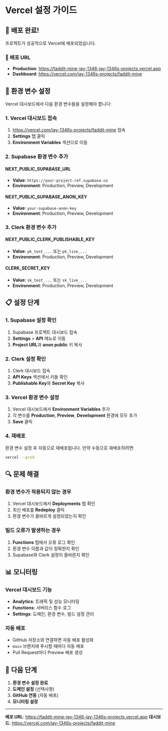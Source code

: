 # Vercel 설정 가이드

## 🚀 배포 완료!

프로젝트가 성공적으로 Vercel에 배포되었습니다.

### 📍 배포 URL
- **Production**: https://faddit-mine-jay-1346-jay-1346s-projects.vercel.app
- **Dashboard**: https://vercel.com/jay-1346s-projects/faddit-mine

## 🔧 환경 변수 설정

Vercel 대시보드에서 다음 환경 변수들을 설정해야 합니다:

### 1. Vercel 대시보드 접속
1. https://vercel.com/jay-1346s-projects/faddit-mine 접속
2. **Settings** 탭 클릭
3. **Environment Variables** 섹션으로 이동

### 2. Supabase 환경 변수 추가

#### NEXT_PUBLIC_SUPABASE_URL
- **Value**: `https://your-project-ref.supabase.co`
- **Environment**: Production, Preview, Development

#### NEXT_PUBLIC_SUPABASE_ANON_KEY
- **Value**: `your-supabase-anon-key`
- **Environment**: Production, Preview, Development

### 3. Clerk 환경 변수 추가

#### NEXT_PUBLIC_CLERK_PUBLISHABLE_KEY
- **Value**: `pk_test_...` 또는 `pk_live_...`
- **Environment**: Production, Preview, Development

#### CLERK_SECRET_KEY
- **Value**: `sk_test_...` 또는 `sk_live_...`
- **Environment**: Production, Preview, Development

## 📋 설정 단계

### 1. Supabase 설정 확인
1. Supabase 프로젝트 대시보드 접속
2. **Settings** > **API** 메뉴로 이동
3. **Project URL**과 **anon public** 키 복사

### 2. Clerk 설정 확인
1. Clerk 대시보드 접속
2. **API Keys** 섹션에서 키들 확인
3. **Publishable Key**와 **Secret Key** 복사

### 3. Vercel 환경 변수 설정
1. Vercel 대시보드에서 **Environment Variables** 추가
2. 각 변수를 **Production**, **Preview**, **Development** 환경에 모두 추가
3. **Save** 클릭

### 4. 재배포
환경 변수 설정 후 자동으로 재배포됩니다. 만약 수동으로 재배포하려면:

```bash
vercel --prod
```

## 🔍 문제 해결

### 환경 변수가 적용되지 않는 경우
1. Vercel 대시보드에서 **Deployments** 탭 확인
2. 최신 배포를 **Redeploy** 클릭
3. 환경 변수가 올바르게 설정되었는지 확인

### 빌드 오류가 발생하는 경우
1. **Functions** 탭에서 오류 로그 확인
2. 환경 변수 이름과 값이 정확한지 확인
3. Supabase와 Clerk 설정이 올바른지 확인

## 📊 모니터링

### Vercel 대시보드 기능
- **Analytics**: 트래픽 및 성능 모니터링
- **Functions**: 서버리스 함수 로그
- **Settings**: 도메인, 환경 변수, 빌드 설정 관리

### 자동 배포
- GitHub 저장소와 연결하면 자동 배포 활성화
- `main` 브랜치에 푸시할 때마다 자동 배포
- Pull Request마다 Preview 배포 생성

## 🎯 다음 단계

1. **환경 변수 설정 완료**
2. **도메인 설정** (선택사항)
3. **GitHub 연동** (자동 배포)
4. **모니터링 설정**

---

**배포 URL**: https://faddit-mine-jay-1346-jay-1346s-projects.vercel.app
**대시보드**: https://vercel.com/jay-1346s-projects/faddit-mine 